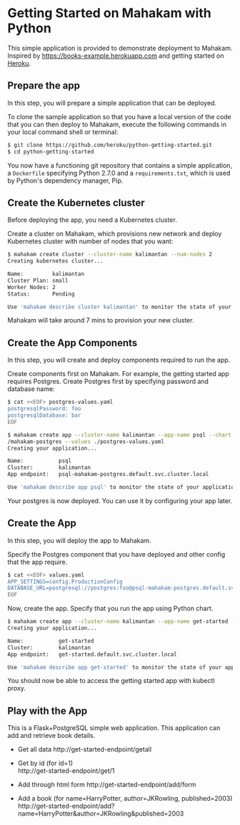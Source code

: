 # Getting Started on Mahakam with Python

This simple application is provided to demonstrate deployment to Mahakam. Inspired by https://books-example.herokuapp.com and getting started on [Heroku](https://devcenter.heroku.com/articles/getting-started-with-python).

## Prepare the app

In this step, you will prepare a simple application that can be deployed.

To clone the sample application so that you have a local version of the code that you can then deploy to Mahakam, execute the following commands in your local command shell or terminal:

```sh
$ git clone https://github.com/heroku/python-getting-started.git
$ cd python-getting-started
```

You now have a functioning git repository that contains a simple application, a `Dockerfile` specifying Python 2.7.0 and a `requirements.txt`, which is used by Python's dependency manager, Pip.

## Create the Kubernetes cluster

Before deploying the app, you need a Kubernetes cluster.

Create a cluster on Mahakam, which provisions new network and deploy Kubernetes cluster with number of nodes that you want:
```sh
$ mahakam create cluster --cluster-name kalimantan --num-nodes 2
Creating kubernetes cluster...

Name:         kalimantan
Cluster Plan: small
Worker Nodes: 2
Status:       Pending

Use 'mahakam describe cluster kalimantan' to monitor the state of your cluster
```
Mahakam will take around 7 mins to provision your new cluster.

## Create the App Components

In this step, you will create and deploy components required to run the app.

Create components first on Mahakam. For example, the getting started app requires Postgres. Create Postgres first by specifying password and database name:
```sh
$ cat <<EOF> postgres-values.yaml
postgresqlPassword: foo
postgresqlDatabase: bar
EOF

$ mahakam create app --cluster-name kalimantan --app-name psql --chart maha-incubator
/mahakam-postgres --values ./postgres-values.yaml
Creating your application...

Name:           psql
Cluster:        kalimantan
App endpoint:   psql-mahakam-postgres.default.svc.cluster.local

Use 'mahakam describe app psql' to monitor the state of your application
```

Your postgres is now deployed. You can use it by configuring your app later.

## Create the App

In this step, you will deploy the app to Mahakam.

Specify the Postgres component that you have deployed and other config that the app require.
```sh
$ cat <<EOF> values.yaml
APP_SETTINGS=config.ProductionConfig
DATABASE_URL=postgresql://postgres:foo@psql-mahakam-postgres.default.svc.cluster.local/bar
EOF
```

Now, create the app. Specify that you run the app using Python chart.
```sh
$ mahakam create app --cluster-name kalimantan --app-name get-started --chart maha-incubator/mahakam-python --values ./values.yaml
Creating your application...

Name:           get-started
Cluster:        kalimantan
App endpoint:   get-started.default.svc.cluster.local

Use 'mahakam describe app get-started' to monitor the state of your application
```

You should now be able to access the getting started app with kubectl proxy.

## Play with the App

This is a Flask+PostgreSQL simple web application. This application can add and retrieve book details.

* Get all data
http://get-started-endpoint/getall
  
* Get by id 
(for id=1)  
http://get-started-endpoint/get/1
   
* Add through html form
http://get-started-endpoint/add/form

* Add a book
(for name=HarryPotter, author=JKRowling, published=2003)  
http://get-started-endpoint/add?name=HarryPotter&author=JKRowling&published=2003
